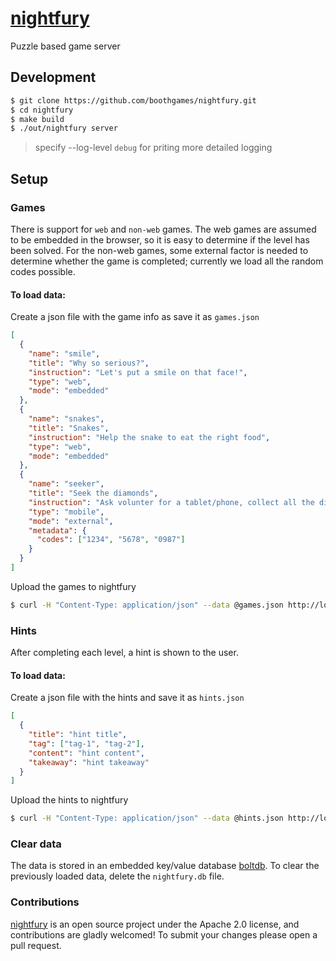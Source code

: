 # [nightfury](https://github.com/boothgames/nightfury)

Puzzle based game server

## Development

```bash
$ git clone https://github.com/boothgames/nightfury.git
$ cd nightfury
$ make build
$ ./out/nightfury server
```

> specify --log-level `debug` for priting more detailed logging

## Setup

### Games

There is support for `web` and `non-web` games.
The web games are assumed to be embedded in the browser, so it is easy to determine if the level has been solved.
For the non-web games, some external factor is needed to determine whether the game is completed; currently we load all the random codes possible.

#### To load data:

Create a json file with the game info as save it as `games.json`

```json
[
  {
    "name": "smile",
    "title": "Why so serious?",
    "instruction": "Let's put a smile on that face!",
    "type": "web",
    "mode": "embedded"
  },
  {
    "name": "snakes",
    "title": "Snakes",
    "instruction": "Help the snake to eat the right food",
    "type": "web",
    "mode": "embedded"
  },
  {
    "name": "seeker",
    "title": "Seek the diamonds",
    "instruction": "Ask volunter for a tablet/phone, collect all the diamonds within 60 seconds. Tilt the device in appropriate direction for movement. Beware of the consequences :)",
    "type": "mobile",
    "mode": "external",
    "metadata": {
      "codes": ["1234", "5678", "0987"]
    }
  }
]
```

Upload the games to nightfury

```bash
$ curl -H "Content-Type: application/json" --data @games.json http://localhost:5624/v1/bulk/games

```

### Hints

After completing each level, a hint is shown to the user.

#### To load data:

Create a json file with the hints and save it as `hints.json`

```json
[
  {
    "title": "hint title",
    "tag": ["tag-1", "tag-2"],
    "content": "hint content",
    "takeaway": "hint takeaway"
  }
]
```

Upload the hints to nightfury

```bash
$ curl -H "Content-Type: application/json" --data @hints.json http://localhost:5624/v1/bulk/hints

```

### Clear data

The data is stored in an embedded key/value database [boltdb](https://github.com/boltdb/bolt).
To clear the previously loaded data, delete the `nightfury.db` file.

### Contributions

[nightfury](https://github.com/boothgames/nightfury) is an open source project under the Apache 2.0 license, and contributions are gladly welcomed! To submit your changes please open a pull request.